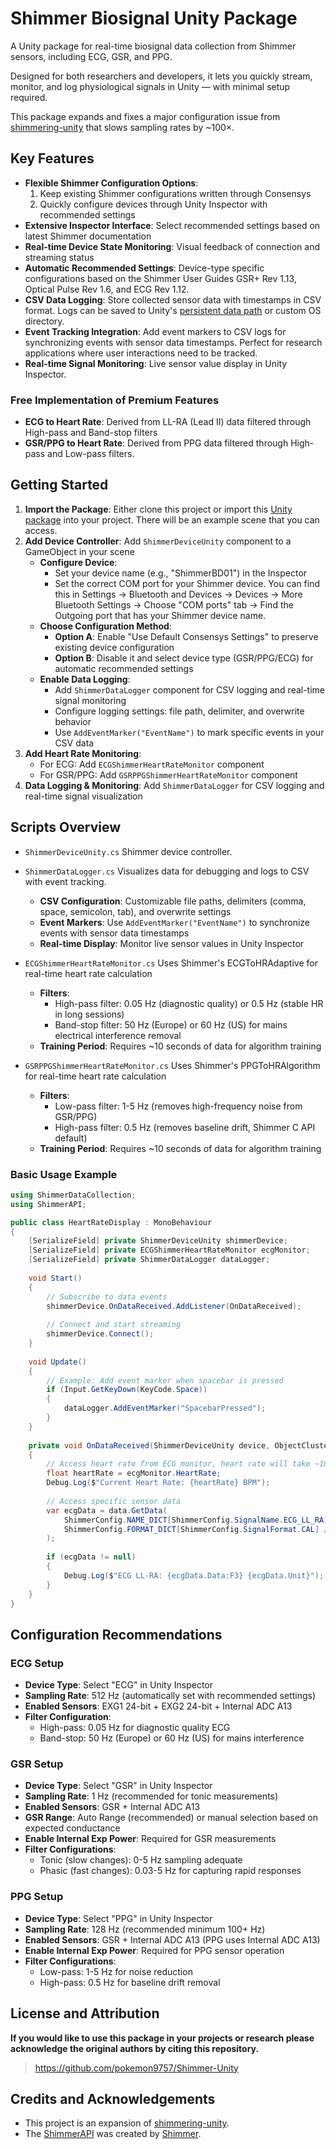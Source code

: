 # Shimmer Biosignal Unity Package

A Unity package for real-time biosignal data collection from Shimmer sensors, including ECG, GSR, and PPG.

Designed for both researchers and developers, it lets you quickly stream, monitor, and log physiological signals in Unity — with minimal setup required.

This package expands and fixes a major configuration issue from [shimmering-unity](https://github.com/jemmec/shimmering-unity) that slows sampling rates by ~100×.

## Key Features
- **Flexible Shimmer Configuration Options**:
  1. Keep existing Shimmer configurations written through Consensys
  2. Quickly configure devices through Unity Inspector with recommended settings
- **Extensive Inspector Interface**: Select recommended settings based on latest Shimmer documentation
- **Real-time Device State Monitoring**: Visual feedback of connection and streaming status
- **Automatic Recommended Settings**: Device-type specific configurations based on the Shimmer User Guides GSR+ Rev 1.13, Optical Pulse Rev 1.6, and ECG Rev 1.12.
- **CSV Data Logging**: Store collected sensor data with timestamps in CSV format. Logs can be saved to Unity's [persistent data path](https://docs.unity3d.com/ScriptReference/Application-persistentDataPath.html) or custom OS directory.
- **Event Tracking Integration**: Add event markers to CSV logs for synchronizing events with sensor data timestamps. Perfect for research applications where user interactions need to be tracked.
- **Real-time Signal Monitoring**: Live sensor value display in Unity Inspector.

### Free Implementation of Premium Features
- **ECG to Heart Rate**: Derived from LL-RA (Lead II) data filtered through High-pass and Band-stop filters
- **GSR/PPG to Heart Rate**: Derived from PPG data filtered through High-pass and Low-pass filters.

## Getting Started
1. **Import the Package**: Either clone this project or import this [Unity package](https://github.com/pokemon9757/Shimmer-Unity/releases/latest) into your project. There will be an example scene that you can access. 
2. **Add Device Controller**: Add `ShimmerDeviceUnity` component to a GameObject in your scene
    - **Configure Device**: 
        - Set your device name (e.g., "ShimmerBD01") in the Inspector
        - Set the correct COM port for your Shimmer device. You can find this in Settings -> Bluetooth and Devices -> Devices -> More Bluetooth Settings -> Choose "COM ports" tab -> Find the Outgoing port that has your Shimmer device name. 
    - **Choose Configuration Method**:
        - **Option A**: Enable "Use Default Consensys Settings" to preserve existing device configuration
        - **Option B**: Disable it and select device type (GSR/PPG/ECG) for automatic recommended settings
    - **Enable Data Logging**: 
        - Add `ShimmerDataLogger` component for CSV logging and real-time signal monitoring
        - Configure logging settings: file path, delimiter, and overwrite behavior
        - Use `AddEventMarker("EventName")` to mark specific events in your CSV data
3. **Add Heart Rate Monitoring**: 
   - For ECG: Add `ECGShimmerHeartRateMonitor` component
   - For GSR/PPG: Add `GSRPPGShimmerHeartRateMonitor` component
5. **Data Logging & Monitoring**: Add `ShimmerDataLogger` for CSV logging and real-time signal visualization

## Scripts Overview
- `ShimmerDeviceUnity.cs` Shimmer device controller.
- `ShimmerDataLogger.cs` Visualizes data for debugging and logs to CSV with event tracking.
    - **CSV Configuration**: Customizable file paths, delimiters (comma, space, semicolon, tab), and overwrite settings
    - **Event Markers**: Use `AddEventMarker("EventName")` to synchronize events with sensor data timestamps
    - **Real-time Display**: Monitor live sensor values in Unity Inspector
- `ECGShimmerHeartRateMonitor.cs` Uses Shimmer's ECGToHRAdaptive for real-time heart rate calculation
    - **Filters**:
        - High-pass filter: 0.05 Hz (diagnostic quality) or 0.5 Hz (stable HR in long sessions)
        - Band-stop filter: 50 Hz (Europe) or 60 Hz (US) for mains electrical interference removal
    - **Training Period**: Requires ~10 seconds of data for algorithm training 

- `GSRPPGShimmerHeartRateMonitor.cs` Uses Shimmer's PPGToHRAlgorithm for real-time heart rate calculation
    - **Filters**:
        - Low-pass filter: 1-5 Hz (removes high-frequency noise from GSR/PPG)
        - High-pass filter: 0.5 Hz (removes baseline drift, Shimmer C API default)
    - **Training Period**: Requires ~10 seconds of data for algorithm training
    

### Basic Usage Example

```csharp
using ShimmerDataCollection;
using ShimmerAPI;

public class HeartRateDisplay : MonoBehaviour
{
    [SerializeField] private ShimmerDeviceUnity shimmerDevice;
    [SerializeField] private ECGShimmerHeartRateMonitor ecgMonitor;
    [SerializeField] private ShimmerDataLogger dataLogger;
    
    void Start()
    {
        // Subscribe to data events
        shimmerDevice.OnDataReceived.AddListener(OnDataReceived);
        
        // Connect and start streaming
        shimmerDevice.Connect();
    }
    
    void Update()
    {
        // Example: Add event marker when spacebar is pressed
        if (Input.GetKeyDown(KeyCode.Space))
        {
            dataLogger.AddEventMarker("SpacebarPressed");
        }
    }
    
    private void OnDataReceived(ShimmerDeviceUnity device, ObjectCluster data)
    {
        // Access heart rate from ECG monitor, heart rate will take ~10 seconds of measurement to display
        float heartRate = ecgMonitor.HeartRate;
        Debug.Log($"Current Heart Rate: {heartRate} BPM");
        
        // Access specific sensor data
        var ecgData = data.GetData(
            ShimmerConfig.NAME_DICT[ShimmerConfig.SignalName.ECG_LL_RA], // Set your signal to get here
            ShimmerConfig.FORMAT_DICT[ShimmerConfig.SignalFormat.CAL] // Set your signal unit here, CAL is default
        );
        
        if (ecgData != null)
        {
            Debug.Log($"ECG LL-RA: {ecgData.Data:F3} {ecgData.Unit}");
        }
    }
}
```

## Configuration Recommendations

### ECG Setup
- **Device Type**: Select "ECG" in Unity Inspector
- **Sampling Rate**: 512 Hz (automatically set with recommended settings)
- **Enabled Sensors**: EXG1 24-bit + EXG2 24-bit + Internal ADC A13
- **Filter Configuration**:
  - High-pass: 0.05 Hz for diagnostic quality ECG
  - Band-stop: 50 Hz (Europe) or 60 Hz (US) for mains interference


### GSR Setup
- **Device Type**: Select "GSR" in Unity Inspector  
- **Sampling Rate**: 1 Hz (recommended for tonic measurements)
- **Enabled Sensors**: GSR + Internal ADC A13
- **GSR Range**: Auto Range (recommended) or manual selection based on expected conductance
- **Enable Internal Exp Power**: Required for GSR measurements
- **Filter Configurations**:
  - Tonic (slow changes): 0-5 Hz sampling adequate
  - Phasic (fast changes): 0.03-5 Hz for capturing rapid responses

### PPG Setup
- **Device Type**: Select "PPG" in Unity Inspector
- **Sampling Rate**: 128 Hz (recommended minimum 100+ Hz)
- **Enabled Sensors**: GSR + Internal ADC A13 (PPG uses Internal ADC A13)
- **Enable Internal Exp Power**: Required for PPG sensor operation
- **Filter Configurations**:
  - Low-pass: 1-5 Hz for noise reduction
  - High-pass: 0.5 Hz for baseline drift removal

## License and Attribution

**If you would like to use this package in your projects or research please acknowledge the original authors by citing this repository.**

> https://github.com/pokemon9757/Shimmer-Unity 

## Credits and Acknowledgements

- This project is an expansion of [shimmering-unity](https://github.com/jemmec/shimmering-unity).
- The [ShimmerAPI](https://github.com/ShimmerEngineering/Shimmer-C-API) was created by [Shimmer](https://shimmersensing.com/).
